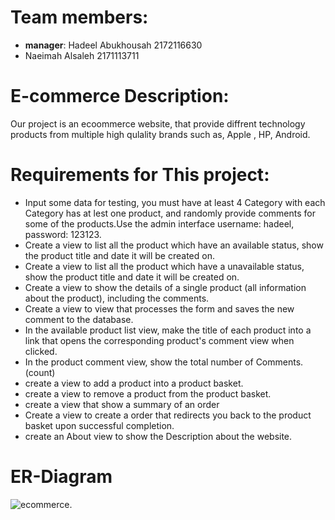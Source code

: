 
# **Team members:**
* **manager**: Hadeel Abukhousah 2172116630
* Naeimah Alsaleh 2171113711

# **E-commerce Description:**
Our project is an ecoommerce website, that provide diffrent technology products from multiple high qulality brands such as, Apple , HP, Android.


# **Requirements for This project:**
* Input some data for testing, you must have at least 4 Category with each Category  has at lest one product, and randomly provide comments for some of the products.Use the admin interface username: hadeel, password: 123123.
* Create a view to list all the product which have an available status, show the product title and date it will be created on.
* Create a view to list all the product which have a unavailable status, show the product title and date it will be created on.
* Create a view to show the details of a single product (all information about the product), including the comments.
* Create a view to view that processes the form and saves the new comment to the database.
* In the available product list view, make the title of each product into a link that opens the corresponding product's comment view when clicked.
*  In the product comment view, show the total number of Comments. (count)
* create a view to add a product into a product basket.
* create a view to remove a product from the product basket.
* create a view that show a summary of an order 
* Create a view to create a order that redirects you back to the product basket upon successful completion.
*  create an About view to show the Description about the website.
# **ER-Diagram**


![ecommerce](https://user-images.githubusercontent.com/81963417/122278850-0d90d300-cef0-11eb-83f2-255128593170.png).



